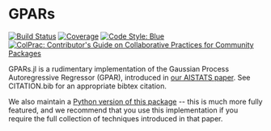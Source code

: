 # GPARs

[![Build Status](https://github.com/willtebbutt/GPARs.jl/workflows/CI/badge.svg)](https://github.com/willtebbutt/GPARs.jl/actions)
[![Coverage](https://codecov.io/gh/willtebbutt/GPARs.jl/branch/master/graph/badge.svg)](https://codecov.io/gh/willtebbutt/GPARs.jl)
[![Code Style: Blue](https://img.shields.io/badge/code%20style-blue-4495d1.svg)](https://github.com/invenia/BlueStyle)
[![ColPrac: Contributor's Guide on Collaborative Practices for Community Packages](https://img.shields.io/badge/ColPrac-Contributor's%20Guide-blueviolet)](https://github.com/SciML/ColPrac)

GPARs.jl is a rudimentary implementation of the Gaussian Process Autoregressive Regressor (GPAR), introduced in [our AISTATS paper](http://proceedings.mlr.press/v89/requeima19a.html). See CITATION.bib for an appropriate bibtex citation.

We also maintain a [Python version of this package](https://github.com/wesselb/gpar) -- this is much more fully featured, and we recommend that you use this implementation if you require the full collection of techniques introduced in that paper.
